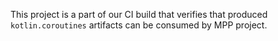 This project is a part of our CI build that verifies that produced `kotlin.coroutines` artifacts can be consumed by MPP project. 
